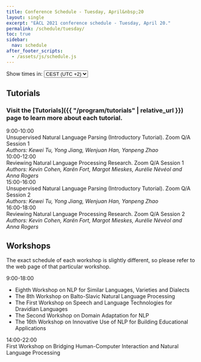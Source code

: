 ```yaml
---
title: Conference Schedule - Tuesday, April&nbsp;20
layout: single
excerpt: "EACL 2021 conference schedule - Tuesday, April 20."
permalink: /schedule/tuesday/
toc: true
sidebar:
  nav: schedule
after_footer_scripts:
  - /assets/js/schedule.js
---
```

<div class="schedule-header-container">
  <div class="schedule-header">
    <div class="time-control">
      <span>Show times in:</span>
      <select id="show-time">
        <option value="default">CEST (UTC +2)</option>
        <option value="local" id="option-local">My local time</option>
      </select>
    </div>
  </div>
</div>

## Tutorials

### Visit the [Tutorials]({{ "/program/tutorials" | relative_url }}) page to learn more about each tutorial.

<div class="schedule" markdown="0">
  <div class="schedule-element">
    <div class="schedule-element-title">
      <div class="time-wrapper">
        <span class="time">9:00</span>-<span class="time">10:00</span>
      </div>
      <div>
        Unsupervised Natural Language Parsing (Introductory Tutorial). Zoom&nbsp;Q/A Session&nbsp;1<br>
        <em>Authors: Kewei&nbsp;Tu, Yong&nbsp;Jiang, Wenjuan&nbsp;Han, Yanpeng&nbsp;Zhao</em>
      </div>
    </div>
  </div>
  <div class="schedule-element">
    <div class="schedule-element-title">
      <div class="time-wrapper">
        <span class="time">10:00</span>-<span class="time">12:00</span>
      </div>
      <div>
        Reviewing Natural Language Processing Research. Zoom&nbsp;Q/A Session&nbsp;1<br>
        <em>Authors: Kevin&nbsp;Cohen, Karën&nbsp;Fort, Margot&nbsp;Mieskes, Aurélie&nbsp;Névéol and Anna&nbsp;Rogers</em>
      </div>
    </div>
  </div>
  <div class="schedule-element">
    <div class="schedule-element-title">
      <div class="time-wrapper">
        <span class="time">15:00</span>-<span class="time">16:00</span>
      </div>
      <div>
        Unsupervised Natural Language Parsing (Introductory Tutorial). Zoom&nbsp;Q/A Session&nbsp;2<br>
        <em>Authors: Kewei&nbsp;Tu, Yong&nbsp;Jiang, Wenjuan&nbsp;Han, Yanpeng&nbsp;Zhao</em>
      </div>
    </div>
  </div>
  <div class="schedule-element">
    <div class="schedule-element-title">
      <div class="time-wrapper">
        <span class="time">16:00</span>-<span class="time">18:00</span>
      </div>
      <div>
        Reviewing Natural Language Processing Research. Zoom&nbsp;Q/A Session&nbsp;2<br>
        <em>Authors: Kevin&nbsp;Cohen, Karën&nbsp;Fort, Margot&nbsp;Mieskes, Aurélie&nbsp;Névéol and Anna&nbsp;Rogers</em>
      </div>
    </div>
  </div>
</div>

## Workshops

The exact schedule of each workshop is slightly different, so please refer to the web page of that particular workshop.

<div class="schedule" markdown="0">
  <div class="schedule-element">
    <div class="schedule-element-title">
      <div class="time-wrapper">
        <span class="time">9:00</span>-<span class="time">18:00</span>
      </div>
      <div>
        <ul class="list--small-padding">
          <li>Eighth Workshop on NLP for Similar Languages, Varieties and Dialects</li>
          <li>The 8th Workshop on Balto-Slavic Natural Language Processing</li>
          <li>The First Workshop on Speech and Language Technologies for Dravidian Languages</li>
          <li>The Second Workshop on Domain Adaptation for NLP</li>
          <li>The​ ​16th ​Workshop​ ​on​ ​Innovative​ ​Use​ ​of NLP​ ​for​ ​Building​ ​Educational​ ​Applications​</li>
        </ul>
      </div>
    </div>
  </div>
  <div class="schedule-element">
    <div class="schedule-element-title">
      <div class="time-wrapper">
        <span class="time">14:00</span>-<span class="time">22:00</span>
      </div>
      <div>
        First Workshop on Bridging Human-Computer Interaction and Natural Language Processing
      </div>
    </div>
  </div>
</div>